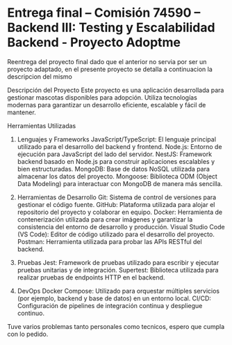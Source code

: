 # Entrega final – Comisión 74590 – Backend III: Testing y Escalabilidad Backend - Proyecto Adoptme

Reentrega del proyecto final dado que el anterior no servia por ser un proyecto adaptado, en el presente proyecto se detalla a continuacion la descripcion del mismo

Descripción del Proyecto
Este proyecto es una aplicación desarrollada para gestionar mascotas disponibles para adopción. Utiliza tecnologías modernas para garantizar un desarrollo eficiente, escalable y fácil de mantener.

Herramientas Utilizadas

1. Lenguajes y Frameworks
JavaScript/TypeScript: El lenguaje principal utilizado para el desarrollo del backend y frontend.
Node.js: Entorno de ejecución para JavaScript del lado del servidor.
NestJS: Framework backend basado en Node.js para construir aplicaciones escalables y bien estructuradas.
MongoDB: Base de datos NoSQL utilizada para almacenar los datos del proyecto.
Mongoose: Biblioteca ODM (Object Data Modeling) para interactuar con MongoDB de manera más sencilla.

2. Herramientas de Desarrollo
Git: Sistema de control de versiones para gestionar el código fuente.
GitHub: Plataforma utilizada para alojar el repositorio del proyecto y colaborar en equipo.
Docker: Herramienta de contenerización utilizada para crear imágenes y garantizar la consistencia del entorno de desarrollo y producción.
Visual Studio Code (VS Code): Editor de código utilizado para el desarrollo del proyecto.
Postman: Herramienta utilizada para probar las APIs RESTful del backend.

3. Pruebas
Jest: Framework de pruebas utilizado para escribir y ejecutar pruebas unitarias y de integración.
Supertest: Biblioteca utilizada para realizar pruebas de endpoints HTTP en el backend.

4. DevOps
Docker Compose: Utilizado para orquestar múltiples servicios (por ejemplo, backend y base de datos) en un entorno local.
CI/CD: Configuración de pipelines de integración continua y despliegue continuo.



Tuve varios problemas tanto personales como tecnicos, espero que cumpla con lo pedido.
